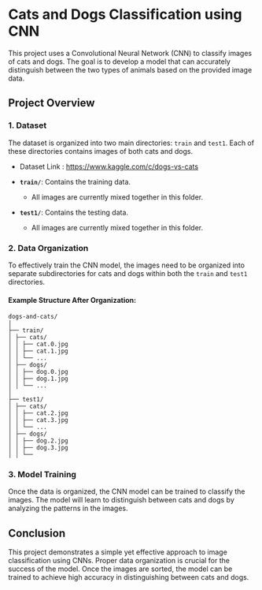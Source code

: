 # Cats and Dogs Classification using CNN

This project uses a Convolutional Neural Network (CNN) to classify images of cats and dogs. The goal is to develop a model that can accurately distinguish between the two types of animals based on the provided image data.

## Project Overview

### 1. Dataset
The dataset is organized into two main directories: `train` and `test1`. Each of these directories contains images of both cats and dogs.

- Dataset Link : https://www.kaggle.com/c/dogs-vs-cats

- **`train/`**: Contains the training data.
  - All images are currently mixed together in this folder.
- **`test1/`**: Contains the testing data.
  - All images are currently mixed together in this folder.

### 2. Data Organization
To effectively train the CNN model, the images need to be organized into separate subdirectories for cats and dogs within both the `train` and `test1` directories.

#### Example Structure After Organization:
```
dogs-and-cats/
│
├── train/
│ ├── cats/
│ │ ├── cat.0.jpg
│ │ ├── cat.1.jpg
│ │ └── ...
│ ├── dogs/
│ │ ├── dog.0.jpg
│ │ ├── dog.1.jpg
│ │ └── ...
│
├── test1/
│ ├── cats/
│ │ ├── cat.2.jpg
│ │ ├── cat.3.jpg
│ │ └── ...
│ ├── dogs/
│ │ ├── dog.2.jpg
│ │ ├── dog.3.jpg
│ │ └── 
```

### 3. Model Training
Once the data is organized, the CNN model can be trained to classify the images. The model will learn to distinguish between cats and dogs by analyzing the patterns in the images.

## Conclusion
This project demonstrates a simple yet effective approach to image classification using CNNs. Proper data organization is crucial for the success of the model. Once the images are sorted, the model can be trained to achieve high accuracy in distinguishing between cats and dogs.
